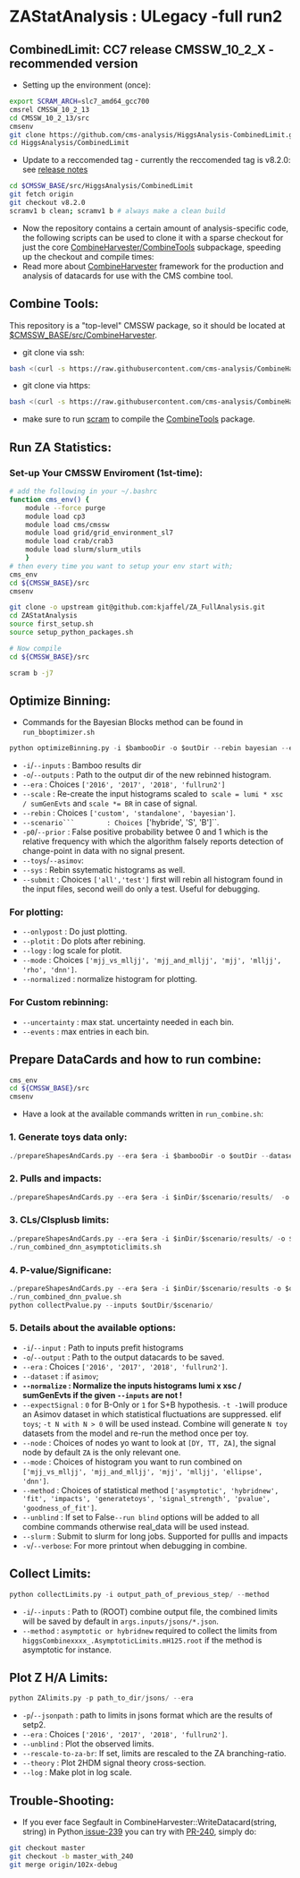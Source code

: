 # ZAStatAnalysis : ULegacy -full run2 
## CombinedLimit: CC7 release CMSSW_10_2_X - recommended version
- Setting up the environment (once):
```bash
export SCRAM_ARCH=slc7_amd64_gcc700
cmsrel CMSSW_10_2_13
cd CMSSW_10_2_13/src
cmsenv
git clone https://github.com/cms-analysis/HiggsAnalysis-CombinedLimit.git HiggsAnalysis/CombinedLimit
cd HiggsAnalysis/CombinedLimit
```
- Update to a reccomended tag - currently the reccomended tag is v8.2.0: see [release notes](https://github.com/cms-analysis/HiggsAnalysis-CombinedLimit/releases/tag/v8.2.0)

```bash
cd $CMSSW_BASE/src/HiggsAnalysis/CombinedLimit
git fetch origin
git checkout v8.2.0
scramv1 b clean; scramv1 b # always make a clean build
```
- Now the repository contains a certain amount of analysis-specific code, the following scripts can be used to clone it with a sparse checkout for just the core [CombineHarvester/CombineTools](https://github.com/cms-analysis/CombineHarvester/tree/master/CombineTools) subpackage, speeding up the checkout and compile times:
- Read more about [CombineHarvester](http://cms-analysis.github.io/CombineHarvester/) framework for the production and analysis of datacards for use with the CMS combine tool. 

## Combine Tools:
This repository is a "top-level" CMSSW package, so it should be located at [$CMSSW_BASE/src/CombineHarvester](https://cms-analysis.github.io/CombineHarvester/index.html#getting-started). 
- git clone via ssh:
```bash
bash <(curl -s https://raw.githubusercontent.com/cms-analysis/CombineHarvester/master/CombineTools/scripts/sparse-checkout-ssh.sh)
```
- git clone via https:
```bash
bash <(curl -s https://raw.githubusercontent.com/cms-analysis/CombineHarvester/master/CombineTools/scripts/sparse-checkout-https.sh)
```
- make sure to run [scram]() to compile the [CombineTools]() package.
## Run ZA Statistics:
### Set-up Your CMSSW Enviroment (1st-time):
```bash
# add the following in your ~/.bashrc
function cms_env() {
    module --force purge
    module load cp3
    module load cms/cmssw
    module load grid/grid_environment_sl7
    module load crab/crab3
    module load slurm/slurm_utils
    }
# then every time you want to setup your env start with;
cms_env
cd ${CMSSW_BASE}/src
cmsenv
```
```bash
git clone -o upstream git@github.com:kjaffel/ZA_FullAnalysis.git
cd ZAStatAnalysis
source first_setup.sh
source setup_python_packages.sh

# Now compile
cd ${CMSSW_BASE}/src

scram b -j7
```
## Optimize Binning: 
- Commands for the Bayesian Blocks method can be found in ``run_bboptimizer.sh``
```python
python optimizeBinning.py -i $bambooDir -o $outDir --rebin bayesian --era $era --mode dnn --asimov --scale --logy
```
- ``-i``/``--inputs``    : Bamboo results dir 
- ``-o``/``--outputs``   : Path to the output dir of the new rebinned histogram. 
- ``--era``              : Choices ``['2016', '2017', '2018', 'fullrun2']``
- ``--scale``            : Re-create the input histograms scaled to`` scale = lumi * xsc / sumGenEvts`` and ``scale *= BR`` in case of signal.  
- ``--rebin``            : Choices ``['custom', 'standalone', 'bayesian']``.
- ``--scenario```        : Choices ``['hybride', 'S', 'B']``.
- ``-p0``/``--prior``    : False positive probability betwee 0 and 1 which is the relative frequency with which the algorithm falsely reports detection of change-point in data with no signal present. 
- ``--toys``/``--asimov``:
- ``--sys``              : Rebin ssytematic histograms as well.
- ``--submit``           : Choices ``['all','test']`` first will rebin all histogram found in the input files, second weill do only a test. Useful for debugging.
### For plotting: 
- ``--onlypost``         : Do just plotting. 
- ``--plotit``           : Do plots after rebining.
- ``--logy``             : log scale for plotit.
- ``--mode``             : Choices ``['mjj_vs_mlljj', 'mjj_and_mlljj', 'mjj', 'mlljj', 'rho', 'dnn']``.
- ``--normalized``       : normalize histogram for plotting. 
### For Custom rebinning: 
- ``--uncertainty``      : max stat. uncertainty needed in each bin.
- ``--events``           : max entries in each bin.

##  Prepare DataCards and how to run combine:
```bash
cms_env
cd ${CMSSW_BASE}/src
cmsenv
```
- Have a look at the available commands written in ``run_combine.sh``:
### 1. Generate toys data only: 
```python
./prepareShapesAndCards.py --era $era -i $bambooDir -o $outDir --dataset toys --mode dnn --method generatetoys --expectSignal 0 --normalize --stat
```
### 2. Pulls and impacts:
```python
./prepareShapesAndCards.py --era $era -i $inDir/$scenario/results/  -o $outDir/$scenario/ --dataset asimov --mode dnn --method fit --expectSignal 1 --unblind --normalize
```
### 3. CLs/Clsplusb limits:
```python
./prepareShapesAndCards.py --era $era -i $inDir/$scenario/results/ -o $outDir/$scenario/ --dataset asimov --mode dnn --method asymptotic --expectSignal 1 --normalize #--verbose
./run_combined_dnn_asymptoticlimits.sh
```
### 4. P-value/Significane:
```python
./prepareShapesAndCards.py --era $era -i $inDir/$scenario/results -o $outDir/$scenario/ --dataset asimov --mode dnn --method pvalue --expectSignal 1 --normalize
./run_combined_dnn_pvalue.sh
python collectPvalue.py --inputs $outDir/$scenario/
```
### 5. Details about the available options:
- ``-i``/``--input``  : Path to inputs prefit histograms
- ``-o``/``--output`` : Path to the output datacards to be saved.
- ``--era``           : Choices ``['2016', '2017', '2018', 'fullrun2']``.
- ``--dataset``       : if ``asimov``; 
- **``--normalize``   : Normalize the inputs histograms  lumi x xsc / sumGenEvts if the given ``--inputs`` are not !**
- ``--expectSignal``  : ``0`` for B-Only or ``1`` for S+B hypothesis.
                            ``-t -1``will produce an Asimov dataset in which statistical fluctuations are suppressed. 
                        elif ``toys``; 
                            ``-t N with N > 0`` will be used instead. Combine will generate ``N toy`` datasets from the model and re-run the method once per toy.
- ``--node``          : Choices of nodes yo want to look at ``[DY, TT, ZA]``, the signal node by default ``ZA`` is the only relevant one.
- ``--mode``          : Choices of histogram you want to run combined on ``['mjj_vs_mlljj', 'mjj_and_mlljj', 'mjj', 'mlljj', 'ellipse', 'dnn']``.
- ``--method``        : Choices of statistical method ``['asymptotic', 'hybridnew', 'fit', 'impacts', 'generatetoys', 'signal_strength', 'pvalue', 'goodness_of_fit']``.
- ``--unblind``       : If set to False``--run blind`` options will be added to all combine commands otherwise real_data will be used instead. 
- ``--slurm``         : Submit to slurm for long jobs. Supported for pullls and impacts
- ``-v``/``--verbose``: For more printout when debugging in combine.

## Collect Limits:
```python
python collectLimits.py -i output_path_of_previous_step/ --method 
```
- ``-i``/``--inputs`` : Path to (ROOT) combine output file, the combined limits will be saved by default in ``args.inputs/jsons/*.json``.
- ``--method``        : ``asymptotic or hybridnew`` required to collect the limits from ``higgsCombinexxxx_.AsymptoticLimits.mH125.root`` if the method is asymptotic for instance.

## Plot Z H/A Limits:
```python
python ZAlimits.py -p path_to_dir/jsons/ --era
```
- ``-p``/``--jsonpath`` : path to limits in jsons format which are the results of setp2.
- ``--era``             : Choices ``['2016', '2017', '2018', 'fullrun2']``.
- ``--unblind``         : Plot the observed limits.
- ``--rescale-to-za-br``: If set, limits are rescaled to the ZA branching-ratio.
- ``--theory``          : Plot 2HDM signal theory cross-section.
- ``--log``             : Make plot in log scale.

## Trouble-Shooting:
- If you ever face Segfault in CombineHarvester::WriteDatacard(string, string) in Python[ issue-239](https://github.com/cms-analysis/CombineHarvester/issues/239) you can try with [PR-240](https://github.com/cms-analysis/CombineHarvester/pull/240), simply do:
```bash
git checkout master
git checkout -b master_with_240
git merge origin/102x-debug
```
